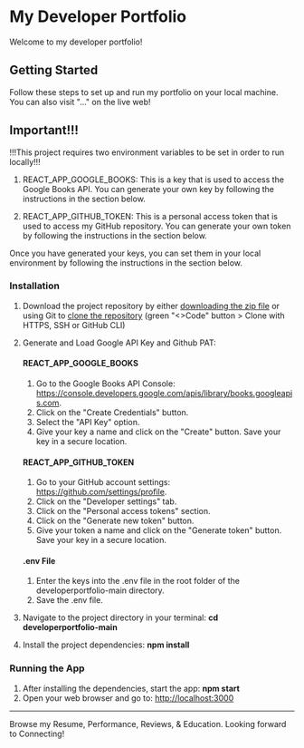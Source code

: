 # My Developer Portfolio

Welcome to my developer portfolio!

## Getting Started

Follow these steps to set up and run my portfolio on your local machine. You can also visit "..." on the live web!

## Important!!!
!!!This project requires two environment variables to be set in order to run locally!!!

1. REACT_APP_GOOGLE_BOOKS: This is a key that is used to access the Google Books API. You can generate your own key by following the instructions in the section below.

2. REACT_APP_GITHUB_TOKEN: This is a personal access token that is used to access my GitHub repository. You can generate your own token by following the instructions in the section below.

Once you have generated your keys, you can set them in your local environment by following the instructions in the section below.


### Installation

1. Download the project repository by either [downloading the zip file](https://github.com/theresa-whynot/developerportfolio/archive/main.zip) or using Git to [clone the repository](https://github.com/theresa-whynot/developerportfolio.git) (green "<>Code" button > Clone with HTTPS, SSH or GitHub CLI)
2. Generate and Load Google API Key and Github PAT:

   #### REACT_APP_GOOGLE_BOOKS
   1. Go to the Google Books API Console: https://console.developers.google.com/apis/library/books.googleapis.com.
   2. Click on the "Create Credentials" button.
   3. Select the "API Key" option.
   4. Give your key a name and click on the "Create" button. Save your key in a secure location.

   #### REACT_APP_GITHUB_TOKEN
   1. Go to your GitHub account settings: https://github.com/settings/profile.
   2. Click on the "Developer settings" tab.
   3. Click on the "Personal access tokens" section.
   4. Click on the "Generate new token" button.
   5. Give your token a name and click on the "Generate token" button. Save your key in a secure location.

   #### .env File
   1. Enter the keys into the .env file in the root folder of the developerportfolio-main directory.
   2. Save the .env file.

3. Navigate to the project directory in your terminal: **cd developerportfolio-main**
4. Install the project dependencies: **npm install**
   
### Running the App

1. After installing the dependencies, start the app: **npm start**
2. Open your web browser and go to: [http://localhost:3000](http://localhost:3000)

---

Browse my Resume, Performance, Reviews, & Education. Looking forward to Connecting!

